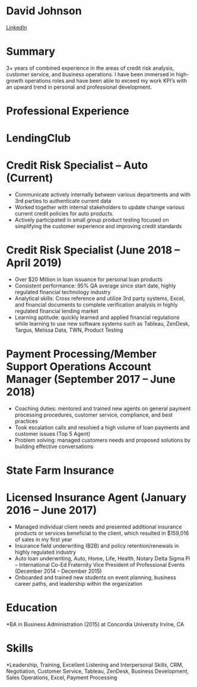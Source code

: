 # David Johnson
[LinkedIn](https://www.linkedin.com/in/therealdavidjohnson/) 


# Summary 
3+ years of combined experience in the areas of credit risk analysis, customer service, and business operations. I have been immersed in high-growth operations roles and have been able to exceed my work KPI’s with an upward trend in personal and professional development.

# Professional Experience

# LendingClub
# Credit Risk Specialist – Auto (Current)
*	Communicate actively internally between various departments and with 3rd parties to authenticate current data 
* Worked together with internal stakeholders to update change various current credit policies for auto products.
* Actively participated in small group product testing focused on simplifying the customer experience and improving credit standards

# Credit Risk Specialist (June 2018 – April 2019) 
*	Over $20 Million in loan issuance for personal loan products
*	Consistent performance: 95% QA average since start date, highly regulated financial technology industry 
*	Analytical skills: Cross reference and utilize 3rd party systems, Excel, and financial documents to complete verification analysis in highly regulated financial lending market 
*	Learning aptitude: quickly learned and applied financial regulations while learning to use new software systems such as Tableau, ZenDesk, Targus, Melissa Data, TWN, Product Testing

# Payment Processing/Member Support Operations Account Manager (September 2017 – June 2018)
*	Coaching duties: mentored and trained new agents on general payment processing procedures, customer service, compliance, and best practices
*	Took escalation calls and resolved a high volume of loan payments and customer issues (Top 5 Agent)
*	Problem solving: managed customers needs and proposed solutions by building effective conversations 

# State Farm Insurance
# Licensed Insurance Agent (January 2016 – June 2017)
*	Managed individual client needs and presented additional insurance products or services beneficial to the client, which resulted in $159,016 of sales in my first year
*	Insurance field underwriting (B2B) and policy retention/renewals in highly regulated industry
*	Auto loan underwriting, Auto, Home, Life, Health, Notary
Delta Sigma Pi – International Co-Ed Fraternity 
Vice President of Professional Events (December 2014 – December 2015)
*	Onboarded and trained new students on event planning, business career paths, and leadership within the organization

# Education
*BA in Business Administration (2015) at Concordia University Irvine, CA

# Skills
*Leadership, Training, Excellent Listening and Interpersonal Skills, CRM, Negotiation, Customer Service, Tableau, ZenDesk, Business Development, Sales Operations, Excel, Payment Processing
